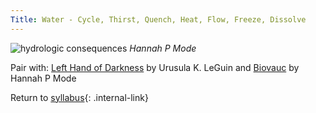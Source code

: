 ```yaml
---
Title: Water - Cycle, Thirst, Quench, Heat, Flow, Freeze, Dissolve
---
```


![hydrologic consequences](hannahpmode_hydrologic.png)
*Hannah P Mode*

Pair with: [Left Hand of Darkness](https://www.ursulakleguin.com/left-hand-darkness) by Urusula K. LeGuin and [Biovauc](http://www.hannahpmode.com/recent-work#/bivouac/) by Hannah P Mode

Return to [syllabus](/rda/cccf-syllabus){: .internal-link}
